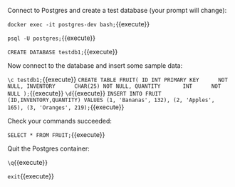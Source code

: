 Connect to Postgres and create a test database (your prompt will change):

`docker exec -it postgres-dev bash;`{{execute}}

`psql -U postgres;`{{execute}}

`CREATE DATABASE testdb1;`{{execute}}

Now connect to the database and insert some sample data:

`\c testdb1;`{{execute}}
`CREATE TABLE FRUIT(
  ID INT PRIMARY KEY      NOT NULL,
  INVENTORY      CHAR(25) NOT NULL,
  QUANTITY       INT      NOT NULL
);`{{execute}}
`\d`{{execute}}
`INSERT INTO FRUIT (ID,INVENTORY,QUANTITY) VALUES (1, 'Bananas', 132), (2, 'Apples', 165), (3, 'Oranges', 219);`{{execute}}

Check your commands succeeded:

`SELECT * FROM FRUIT;`{{execute}}

Quit the Postgres container:

`\q`{{execute}}

`exit`{{execute}}
